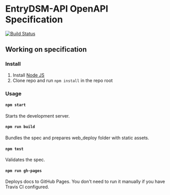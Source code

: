 # EntryDSM-API OpenAPI Specification
[![Build Status](https://travis-ci.org/EntryDSM/Docs.svg?branch=master)](https://travis-ci.org/EntryDSM/Docs)

## Working on specification
### Install

1. Install [Node JS](https://nodejs.org/)
2. Clone repo and run `npm install` in the repo root

### Usage

#### `npm start`
Starts the development server.

#### `npm run build`
Bundles the spec and prepares web_deploy folder with static assets.

#### `npm test`
Validates the spec.

#### `npm run gh-pages`
Deploys docs to GitHub Pages. You don't need to run it manually if you have Travis CI configured.
